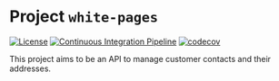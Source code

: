 # Project `white-pages`

[![License](https://img.shields.io/badge/License-BSD_3--Clause-blue.svg)](https://opensource.org/licenses/BSD-3-Clause) [![Continuous Integration Pipeline](https://github.com/zatarain/white-pages/actions/workflows/api.yml/badge.svg)](https://github.com/zatarain/white-pages/actions/workflows/api.yml) [![codecov](https://codecov.io/gh/zatarain/white-pages/branch/main/graph/badge.svg?token=CKLB4JPO9T)](https://codecov.io/gh/zatarain/white-pages)

This project aims to be an API to manage customer contacts and their addresses.
